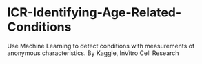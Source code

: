 # ICR-Identifying-Age-Related-Conditions
Use Machine Learning to detect conditions with measurements of anonymous characteristics. By Kaggle, InVitro Cell Research
